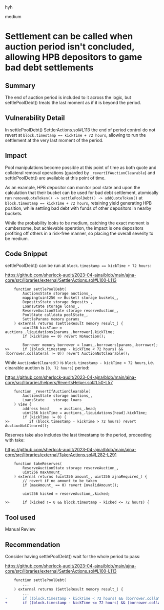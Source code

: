 hyh

medium

# Settlement can be called when auction period isn't concluded, allowing HPB depositors to game bad debt settlements

## Summary

The end of auction period is included to it across the logic, but settlePoolDebt() treats the last moment as if it is beyond the period.

## Vulnerability Detail

In settlePoolDebt() SettlerActions.sol#L113 the end of period control do not revert at `block.timestamp == kickTime + 72 hours`, allowing to run the settlement at the very last moment of the period.

## Impact

Pool manipulations become possible at this point of time as both quote and collateral removal operations (guarded by `_revertIfAuctionClearable`) and settlePoolDebt() are available at this point of time.

As an example, HPB depositor can monitor pool state and upon the calculation that their bucket can be used for bad debt settlement, atomically run `removeQuoteToken() -> settlePoolDebt() -> addQuoteToken()` at `block.timestamp == kickTime + 72 hours`, retaining yield generating HPB position, while settling bad debt with funds of other depositors in nearby buckets.

While the probability looks to be medium, catching the exact moment is cumbersome, but achievable operation, the impact is one depositors profiting off others in a risk-free manner, so placing the overall severity to be medium.

## Code Snippet

settlePoolDebt() can be run at `block.timestamp == kickTime + 72 hours`:

https://github.com/sherlock-audit/2023-04-ajna/blob/main/ajna-core/src/libraries/external/SettlerActions.sol#L100-L113

```solidity
    function settlePoolDebt(
        AuctionsState storage auctions_,
        mapping(uint256 => Bucket) storage buckets_,
        DepositsState storage deposits_,
        LoansState storage loans_,
        ReserveAuctionState storage reserveAuction_,
        PoolState calldata poolState_,
        SettleParams memory params_
    ) external returns (SettleResult memory result_) {
        uint256 kickTime = auctions_.liquidations[params_.borrower].kickTime;
        if (kickTime == 0) revert NoAuction();

        Borrower memory borrower = loans_.borrowers[params_.borrower];
>>      if ((block.timestamp - kickTime < 72 hours) && (borrower.collateral != 0)) revert AuctionNotClearable();
```

While `AuctionNotCleared()` is `block.timestamp - kickTime > 72 hours`, i.e. clearable auction is `[0, 72 hours]` period:

https://github.com/sherlock-audit/2023-04-ajna/blob/main/ajna-core/src/libraries/helpers/RevertsHelper.sol#L50-L57

```solidity
    function _revertIfAuctionClearable(
        AuctionsState storage auctions_,
        LoansState    storage loans_
    ) view {
        address head     = auctions_.head;
        uint256 kickTime = auctions_.liquidations[head].kickTime;
        if (kickTime != 0) {
>>         if (block.timestamp - kickTime > 72 hours) revert AuctionNotCleared();
```

Reserves take also includes the last timestamp to the period, proceeding with take:

https://github.com/sherlock-audit/2023-04-ajna/blob/main/ajna-core/src/libraries/external/TakerActions.sol#L282-L291

```solidity
    function takeReserves(
        ReserveAuctionState storage reserveAuction_,
        uint256 maxAmount_
    ) external returns (uint256 amount_, uint256 ajnaRequired_) {
        // revert if no amount to be taken
        if (maxAmount_ == 0) revert InvalidAmount();

        uint256 kicked = reserveAuction_.kicked;

>>      if (kicked != 0 && block.timestamp - kicked <= 72 hours) {
```

## Tool used

Manual Review

## Recommendation

Consider having settlePoolDebt() wait for the whole period to pass:

https://github.com/sherlock-audit/2023-04-ajna/blob/main/ajna-core/src/libraries/external/SettlerActions.sol#L100-L113

```diff
    function settlePoolDebt(
        ...
    ) external returns (SettleResult memory result_) {
        ...
-       if ((block.timestamp - kickTime < 72 hours) && (borrower.collateral != 0)) revert AuctionNotClearable();
+       if ((block.timestamp - kickTime <= 72 hours) && (borrower.collateral != 0)) revert AuctionNotClearable();
```